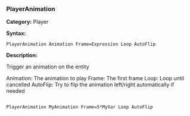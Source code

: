 ### PlayerAnimation

**Category:**
Player

**Syntax:**

```scorpionengine
PlayerAnimation Animation Frame=Expression Loop AutoFlip
```

**Description:**

Trigger an animation on the entity

Animation: The animation to play
Frame: The first frame
Loop: Loop until cancelled
AutoFlip: Try to flip the animation left/right automatically if needed

```scorpionengine

PlayerAnimation MyAnimation Frame=5*MyVar Loop AutoFlip

```
